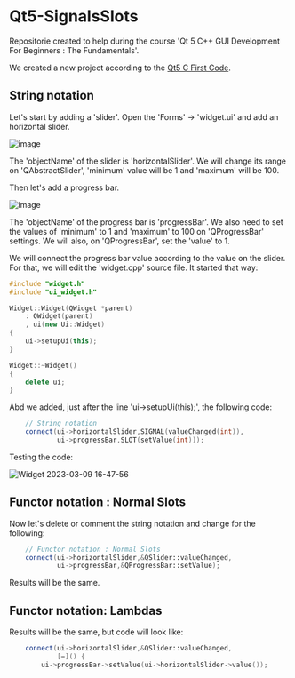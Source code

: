 # Qt5-SignalsSlots
Repositorie created to help during the course 'Qt 5 C++ GUI Development For Beginners : The Fundamentals'.

We created a new project according to the [Qt5 C First Code](https://github.com/Rafaelatff/Qt5-C-First-Code).

## String notation

Let's start by adding a 'slider'. Open the 'Forms' -> 'widget.ui' and add an horizontal slider.

![image](https://user-images.githubusercontent.com/58916022/224121036-001c1547-caa5-4f4b-ab8c-ef80d03e20f6.png)

The 'objectName' of the slider is 'horizontalSlider'. We will change its range on 'QAbstractSlider', 'minimum' value will be 1 and 'maximum' will be 100.

Then let's add a progress bar.

![image](https://user-images.githubusercontent.com/58916022/224121218-3548c7b4-83e3-4713-bb82-72f6e2b1b5de.png)

The 'objectName' of the progress bar is 'progressBar'. We also need to set the values of 'minimum' to 1 and 'maximum' to 100 on 'QProgressBar' settings. We will also, on 'QProgressBar', set the 'value' to 1.

We will connect the progress bar value according to the value on the slider. For that, we will edit the 'widget.cpp' source file. It started that way:

```c++
#include "widget.h"
#include "ui_widget.h"

Widget::Widget(QWidget *parent)
    : QWidget(parent)
    , ui(new Ui::Widget)
{
    ui->setupUi(this);   
}

Widget::~Widget()
{
    delete ui;
}
```

Abd we added, just after the line 'ui->setupUi(this);', the following code:

```c++
    // String notation
    connect(ui->horizontalSlider,SIGNAL(valueChanged(int)),
            ui->progressBar,SLOT(setValue(int)));
```

Testing the code:

![Widget 2023-03-09 16-47-56](https://user-images.githubusercontent.com/58916022/224138168-b987da49-2fed-4286-a82d-1f7902f5d504.gif)

## Functor notation : Normal Slots

Now let's delete or comment the string notation and change for the following:

```c++
    // Functor notation : Normal Slots
    connect(ui->horizontalSlider,&QSlider::valueChanged,
            ui->progressBar,&QProgressBar::setValue);
```

Results will be the same. 

## Functor notation: Lambdas

Results will be the same, but code will look like:

```c++
    connect(ui->horizontalSlider,&QSlider::valueChanged,
            [=]() {
        ui->progressBar->setValue(ui->horizontalSlider->value());
```
